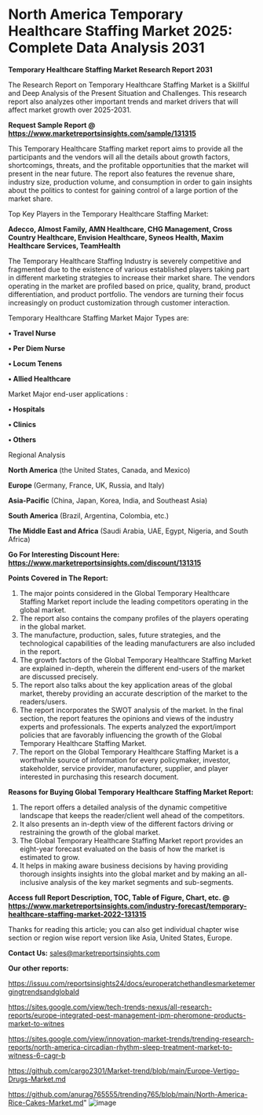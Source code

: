 # North America Temporary Healthcare Staffing Market 2025: Complete Data Analysis 2031

<strong>Temporary Healthcare Staffing Market Research Report 2031</strong>

The Research Report on Temporary Healthcare Staffing Market is a Skillful and Deep Analysis of the Present Situation and Challenges. This research report also analyzes other important trends and market drivers that will affect market growth over 2025-2031.

<strong>Request Sample Report @ <a href=https://www.marketreportsinsights.com/sample/131315>https://www.marketreportsinsights.com/sample/131315</a></strong>

This Temporary Healthcare Staffing market report aims to provide all the participants and the vendors will all the details about growth factors, shortcomings, threats, and the profitable opportunities that the market will present in the near future. The report also features the revenue share, industry size, production volume, and consumption in order to gain insights about the politics to contest for gaining control of a large portion of the market share.

Top Key Players in the Temporary Healthcare Staffing Market:

<strong>Adecco, Almost Family, AMN Healthcare, CHG Management, Cross Country Healthcare, Envision Healthcare, Syneos Health, Maxim Healthcare Services, TeamHealth</strong>

The Temporary Healthcare Staffing Industry is severely competitive and fragmented due to the existence of various established players taking part in different marketing strategies to increase their market share. The vendors operating in the market are profiled based on price, quality, brand, product differentiation, and product portfolio. The vendors are turning their focus increasingly on product customization through customer interaction.

Temporary Healthcare Staffing Market Major Types are:

<strong>• Travel Nurse

• Per Diem Nurse

• Locum Tenens

• Allied Healthcare</strong>

Market Major end-user applications :

<strong>• Hospitals

• Clinics

• Others</strong>

Regional Analysis

</u><strong><b>North America</b></strong> (the United States, Canada, and Mexico)

<strong><b>Europe </b></strong>(Germany, France, UK, Russia, and Italy)

<strong><b>Asia-Pacific</b></strong> (China, Japan, Korea, India, and Southeast Asia)

<strong><b>South America</b></strong> (Brazil, Argentina, Colombia, etc.)

<strong><b>The Middle East and Africa</b></strong> (Saudi Arabia, UAE, Egypt, Nigeria, and South Africa)

<strong>Go For Interesting Discount Here: <a href=https://www.marketreportsinsights.com/discount/131315>https://www.marketreportsinsights.com/discount/131315</a></strong>

<strong>Points Covered in The Report:</strong>
<ol>
  <li>The major points considered in the Global Temporary Healthcare Staffing Market report include the leading competitors operating in the global market.</li>
  <li>The report also contains the company profiles of the players operating in the global market.</li>
  <li>The manufacture, production, sales, future strategies, and the technological capabilities of the leading manufacturers are also included in the report.</li>
  <li>The growth factors of the Global Temporary Healthcare Staffing Market are explained in-depth, wherein the different end-users of the market are discussed precisely.</li>
  <li>The report also talks about the key application areas of the global market, thereby providing an accurate description of the market to the readers/users.</li>
  <li>The report incorporates the SWOT analysis of the market. In the final section, the report features the opinions and views of the industry experts and professionals. The experts analyzed the export/import policies that are favorably influencing the growth of the Global Temporary Healthcare Staffing Market.</li>
  <li>The report on the Global Temporary Healthcare Staffing Market is a worthwhile source of information for every policymaker, investor, stakeholder, service provider, manufacturer, supplier, and player interested in purchasing this research document.</li>
</ol>
<strong>Reasons for Buying Global Temporary Healthcare Staffing Market Report:</strong>

<ol>
  <li>The report offers a detailed analysis of the dynamic competitive landscape that keeps the reader/client well ahead of the competitors.</li>
  <li>It also presents an in-depth view of the different factors driving or restraining the growth of the global market.</li>
  <li>The Global Temporary Healthcare Staffing Market report provides an eight-year forecast evaluated on the basis of how the market is estimated to grow.</li>
  <li>It helps in making aware business decisions by having providing thorough insights insights into the global market and by making an all-inclusive analysis of the key market segments and sub-segments.</li>
</ol>
<strong>Access full Report Description, TOC, Table of Figure, Chart, etc. @ <a href=https://www.marketreportsinsights.com/industry-forecast/temporary-healthcare-staffing-market-2022-131315>https://www.marketreportsinsights.com/industry-forecast/temporary-healthcare-staffing-market-2022-131315</a></strong>


Thanks for reading this article; you can also get individual chapter wise section or region wise report version like Asia, United States, Europe.

<strong>Contact Us:</strong>
sales@marketreportsinsights.com

<strong>Our other reports:</strong>

<a href=https://issuu.com/reportsinsights24/docs/europeratchethandlesmarketemergingtrendsandglobald>https://issuu.com/reportsinsights24/docs/europeratchethandlesmarketemergingtrendsandglobald</a>

<a href=https://sites.google.com/view/tech-trends-nexus/all-research-reports/europe-integrated-pest-management-ipm-pheromone-products-market-to-witnes>https://sites.google.com/view/tech-trends-nexus/all-research-reports/europe-integrated-pest-management-ipm-pheromone-products-market-to-witnes</a>

<a href=https://sites.google.com/view/innovation-market-trends/trending-research-reports/north-america-circadian-rhythm-sleep-treatment-market-to-witness-6-cagr-b>https://sites.google.com/view/innovation-market-trends/trending-research-reports/north-america-circadian-rhythm-sleep-treatment-market-to-witness-6-cagr-b</a>

<a href=https://github.com/cargo2301/Market-trend/blob/main/Europe-Vertigo-Drugs-Market.md>https://github.com/cargo2301/Market-trend/blob/main/Europe-Vertigo-Drugs-Market.md</a>

<a href=https://github.com/anurag765555/trending765/blob/main/North-America-Rice-Cakes-Market.md>https://github.com/anurag765555/trending765/blob/main/North-America-Rice-Cakes-Market.md</a>"
![image](https://github.com/user-attachments/assets/c78ad741-bfd0-4426-8b4d-bf649c281692)

